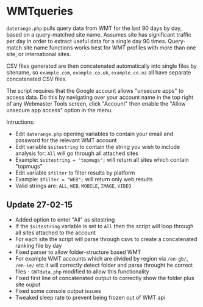 # WMTqueries 

`daterange.php` pulls query data from WMT for the last 90 days by day, based on a query-matched site name. Assumes site has significant traffic per day in order to extract useful data for a single day 90 times. Query-match site name functions works best for WMT profiles with more than one site, or international sites.

CSV files generated are then concatenated automatically into single files by sitename, so `example.com`, `example.co.uk`, `example.co.nz` all have separate concatenated CSV files.

The script requires that the Google account allows "unsecure apps" to access data. Do this by navigating over your account name in the top right of any Webmaster Tools screen, click "Account" then enable the "Allow unsecure app access" option in the menu.

Intructions:
* Edit `daterange.php` opening variables to contain your email and password for the relevant WMT account
* Edit variable `$sitestring` to contain the string you wish to include analysis for: `All` will go through all attached sites
 * Example: `$sitestring = "topmugs";` will return all sites which contain "topmugs"
* Edit variable `$filter` to filter results by platform
 * Example: `$filter = "WEB";` will return only web results
 * Valid strings are: `ALL`, `WEB`, `MOBILE`, `IMAGE`, `VIDEO`

## Update 27-02-15

* Added option to enter "All" as sitestring
 * If the `$sitestring` variable is set to `All` then the script will loop through all sites attached to the account
 * For each site the script will parse through csvs to create a concatenated ranking file by day
* Fixed parser to allow folder-structure based WMT
 * For example WMT accounts which are divided by region via `/en-gb/`, `/en-ie/` etc it will correctly detect folder and parse throught he correct files - `GWTdata.php` modified to allow this functionality
* Fixed first line of concatenated output to correctly show the folder plus site ouput
* Fixed some console output issues
* Tweaked sleep rate to prevent being frozen out of WMT api
